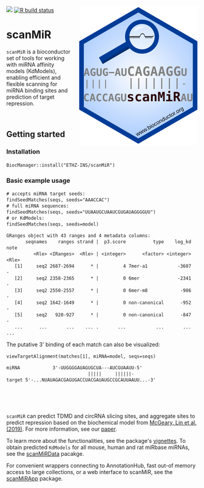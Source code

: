 [![](https://img.shields.io/badge/doi-10.1093/bioinformatics/btac110-blue.svg)](https://doi.org/10.1093/bioinformatics/btac110) 
[![R build status](https://github.com/ETHZ-INS/scanMiR/workflows/R-CMD-check/badge.svg)](https://github.com/ETHZ-INS/scanMiR/actions)
<img align="right" style="margin-left: 20px; margin-bottom: 10px;" src="inst/docs/sticker.svg"/>

# scanMiR

`scanMiR` is a bioconductor set of tools for working with miRNA affinity
models (KdModels), enabling efficient and flexible scanning for miRNA binding 
sites and prediction of target repression.

<br/>

## Getting started

### Installation

```{r}
BiocManager::install("ETHZ-INS/scanMiR")
```

### Basic example usage

```{r}
# accepts miRNA target seeds:
findSeedMatches(seqs, seeds="AAACCAC")
# full miRNA sequences:
findSeedMatches(seqs, seeds="UUAAUGCUAAUCGUGAUAGGGGUU")
# or KdModels:
findSeedMatches(seqs, seeds=model)
```

```
GRanges object with 43 ranges and 4 metadata columns:
       seqnames    ranges strand |  p3.score          type    log_kd     note
          <Rle> <IRanges>  <Rle> | <integer>      <factor> <integer>    <Rle>
   [1]     seq2 2687-2694      * |         4 7mer-a1           -3607        -
   [2]     seq2 2358-2365      * |         0 6mer              -2341        -
   [3]     seq2 2550-2557      * |         0 6mer-m8            -986        -
   [4]     seq2 1642-1649      * |         0 non-canonical      -952        -
   [5]     seq2   920-927      * |         0 non-canonical      -847        -
   ...      ...       ...    ... .       ...           ...       ...      ...
```

The putative 3' binding of each match can also be visualized:

```{r}
viewTargetAlignment(matches[1], miRNA=model, seqs=seqs)
```
```
miRNA            3'-UUGGGGAUAGUGCUA---AUCGUAAUU-5'     
                              |||||     ||||||-        
target 5'-...NUAUAGACGAGUGACCUACGAUAUGCCGCAUUAAUU...-3'
```

<br/><br/><br/>

`scanMiR` can predict TDMD and circRNA slicing sites, and aggregate sites to 
predict repression based on the biochemical model from 
[McGeary, Lin et al. (2019)](https://dx.doi.org/10.1126/science.aav1741). For 
more information, see our [paper](https://doi.org/10.1093/bioinformatics/btac110).

To learn more about the functionalities, see the package's 
[vignettes](https://www.bioconductor.org/packages/devel/bioc/vignettes/scanMiR/inst/doc/scanning.html).
To obtain predicted `KdModels` for all mouse, human and rat miRbase miRNAs, see the 
[scanMiRData](https://github.com/ETHZ-INS/scanMiRData) pacakge.

For convenient wrappers connecting to AnnotationHub, fast out-of memory access 
to large collections, or a web interface to scanMiR, see the 
[scanMiRApp](https://github.com/ETHZ-INS/scanMiRApp) package.
